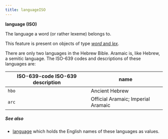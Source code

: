 ```yaml
---
title: languageISO
---
```


**language (ISO)**


The language a word (or rather lexeme) belongs to.

This feature is present on objects of type [*word* and *lex*](otype.md).

There are only two languages in the Hebrew Bible.
Aramaic is, like Hebrew, a semitic language.
The ISO-639 codes and descriptions of these languages are:

ISO-639-code ISO-639 description | name
---|---
`hbo` |    Ancient Hebrew
`arc` |    Official Aramaic; Imperial Aramaic

##### See also

* [language](language.md)
  which holds the English names of these languages as values.
